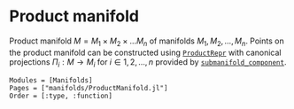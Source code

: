 # Product manifold

Product manifold $M = M_1 × M_2 × … M_n$ of manifolds $M_1, M_2, …, M_n$.
Points on the product manifold can be constructed using [`ProductRepr`](@ref) with canonical projections $Π_i : M → M_i$ for $i ∈ 1, 2, …, n$ provided by [`submanifold_component`](@ref).

```@autodocs
Modules = [Manifolds]
Pages = ["manifolds/ProductManifold.jl"]
Order = [:type, :function]
```
